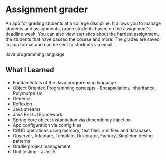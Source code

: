 # Assignment grader
An app for grading students at a college discipline. It allows you to manage students and assignments, grade students based on the assignment's deadline week. You can also view statistics about the hardest assignment, the students that have passed the course and more. The grades are saved in json format and can be sent to students via email.

Java programming language

## What I Learned
* Fundamentals of the Java programming language
* Object Oriented Programming concepts - Encapsulation, Inheritance, Polymorphism
* Generics
* Reflexion
* Java streams
* Java Fx GUI Framework
* Spring core object instantiation via dependency injection
* App configuration via config files
* CRUD operations using memory, text files, xml files and databases
* Observer, Adaptaer, Template, Decorator, Factory, Singleton desing patterns
* Gradle project management
* Unit testing - JUnit 5
